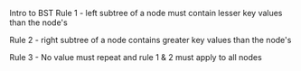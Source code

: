 Intro to BST
Rule 1 - left subtree of a node must contain lesser key values than the node's

Rule 2 - right subtree of a node contains greater key values than the node's

Rule 3 - No value must repeat and rule 1 & 2 must apply to all nodes
